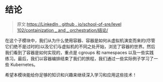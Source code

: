 # 结论

> 原文:[https://LinkedIn . github . io/school-of-sre/level 102/containization _ and _ orchestration/结论/](https://linkedin.github.io/school-of-sre/level102/containerization_and_orchestration/conclusion/)

在这个子模块中，我们从为什么使用容器、容器是如何从虚拟机演变而来的(尽管它们绝不是过时的)以及它们与虚拟机的不同之处开始，浏览了容器的世界。然后我们看到了容器是如何实现的，重点是 cgroups 和 namespaces 以及一些实践练习。最后，我们以容器编排结束了我们的旅程，我们通过一些实际例子学习了一些 Kubernetes。

希望本模块能给你足够的知识和兴趣来继续深入学习和应用这些技术！